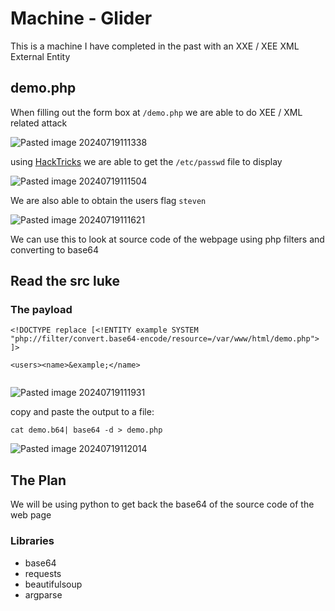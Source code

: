 # Machine - Glider



This is a machine I have completed in the past with an XXE / XEE XML External Entity


## demo.php


When filling out the form box at `/demo.php` we are able to do XEE / XML  related attack

![Pasted image 20240719111338](https://github.com/user-attachments/assets/1b36973b-7501-47ad-a191-6d8aecb317a0)




using [HackTricks](https://book.hacktricks.xyz/pentesting-web/xxe-xee-xml-external-entity) we are able to get the `/etc/passwd` file to display 

![Pasted image 20240719111504](https://github.com/user-attachments/assets/497c2723-1a1c-4db6-a337-ea14e0863208)



We are also able to obtain the users flag `steven` 

![Pasted image 20240719111621](https://github.com/user-attachments/assets/73ff1436-176a-47bc-a64b-05f20332e7e3)



We can use this to look at source code of the webpage using php filters and converting to base64


## Read the src luke


### The payload

```
<!DOCTYPE replace [<!ENTITY example SYSTEM "php://filter/convert.base64-encode/resource=/var/www/html/demo.php"> ]>

<users><name>&example;</name>


```


![Pasted image 20240719111931](https://github.com/user-attachments/assets/84f24438-bfa3-4cba-97e1-0a858c05d084)



copy and paste the output to a file:

`cat demo.b64| base64 -d > demo.php`

![Pasted image 20240719112014](https://github.com/user-attachments/assets/bd6f374c-3fb2-446d-993c-5efabe2bfc7c)


## The Plan

We will be using python to get back the base64 of the source code of the web page 



### Libraries 

- base64
- requests
- beautifulsoup
- argparse
